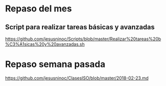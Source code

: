 # Repaso del mes
## Script para realizar tareas básicas y avanzadas
https://github.com/jesusninoc/Scripts/blob/master/Realizar%20tareas%20b%C3%A1sicas%20y%20avanzadas.sh
# Repaso semana pasada
https://github.com/jesusninoc/ClasesISO/blob/master/2018-02-23.md
